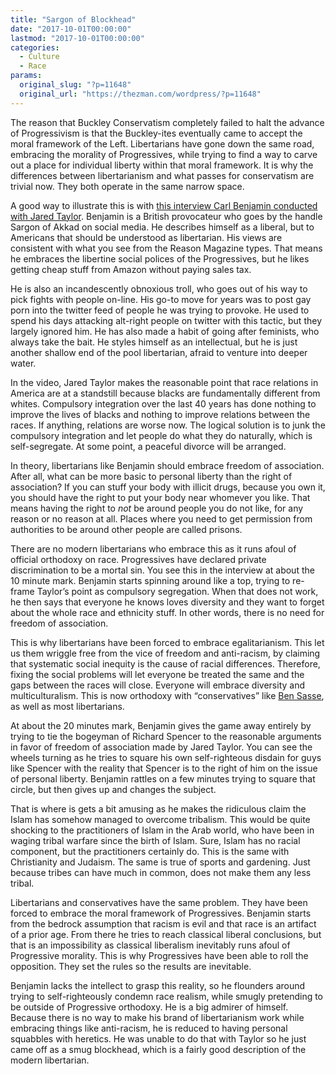 ```yaml
---
title: "Sargon of Blockhead"
date: "2017-10-01T00:00:00"
lastmod: "2017-10-01T00:00:00"
categories:
  - Culture
  - Race
params:
  original_slug: "?p=11648"
  original_url: "https://thezman.com/wordpress/?p=11648"
---
```


The reason that Buckley Conservatism completely failed to halt the
advance of Progressivism is that the Buckley-ites eventually came to
accept the moral framework of the Left. Libertarians have gone down the
same road, embracing the morality of Progressives, while trying to find
a way to carve out a place for individual liberty within that moral
framework. It is why the differences between libertarianism and what
passes for conservatism are trivial now. They both operate in the same
narrow space.

A good way to illustrate this is with [this interview Carl Benjamin
conducted with Jared
Taylor](https://www.youtube.com/watch?v=jLUZ4uJlkvQ). Benjamin is a
British provocateur who goes by the handle Sargon of Akkad on social
media. He describes himself as a liberal, but to Americans that should
be understood as libertarian. His views are consistent with what you see
from the Reason Magazine types. That means he embraces the libertine
social polices of the Progressives, but he likes getting cheap stuff
from Amazon without paying sales tax.

He is also an incandescently obnoxious troll, who goes out of his way to
pick fights with people on-line. His go-to move for years was to post
gay porn into the twitter feed of people he was trying to provoke. He
used to spend his days attacking alt-right people on twitter with this
tactic, but they largely ignored him. He has also made a habit of going
after feminists, who always take the bait. He styles himself as an
intellectual, but he is just another shallow end of the pool
libertarian, afraid to venture into deeper water.

In the video, Jared Taylor makes the reasonable point that race
relations in America are at a standstill because blacks are
fundamentally different from whites. Compulsory integration over the
last 40 years has done nothing to improve the lives of blacks and
nothing to improve relations between the races. If anything, relations
are worse now. The logical solution is to junk the compulsory
integration and let people do what they do naturally, which is
self-segregate. At some point, a peaceful divorce will be arranged.

In theory, libertarians like Benjamin should embrace freedom of
association. After all, what can be more basic to personal liberty than
the right of association? If you can stuff your body with illicit drugs,
because you own it, you should have the right to put your body near
whomever you like. That means having the right to *not* be around people
you do not like, for any reason or no reason at all. Places where you
need to get permission from authorities to be around other people are
called prisons.

There are no modern libertarians who embrace this as it runs afoul of
official orthodoxy on race. Progressives have declared private
discrimination to be a mortal sin. You see this in the interview at
about the 10 minute mark. Benjamin starts spinning around like a top,
trying to re-frame Taylor’s point as compulsory segregation. When that
does not work, he then says that everyone he knows loves diversity and
they want to forget about the whole race and ethnicity stuff. In other
words, there is no need for freedom of association.

This is why libertarians have been forced to embrace egalitarianism.
This let us them wriggle free from the vice of freedom and anti-racism,
by claiming that systematic social inequity is the cause of racial
differences. Therefore, fixing the social problems will let everyone be
treated the same and the gaps between the races will close. Everyone
will embrace diversity and multiculturalism. This is now orthodoxy with
“conservatives” like [Ben
Sasse](https://twitter.com/BenSasse/status/913512382185525248), as well
as most libertarians.

At about the 20 minutes mark, Benjamin gives the game away entirely by
trying to tie the bogeyman of Richard Spencer to the reasonable
arguments in favor of freedom of association made by Jared Taylor. You
can see the wheels turning as he tries to square his own self-righteous
disdain for guys like Spencer with the reality that Spencer is to the
right of him on the issue of personal liberty. Benjamin rattles on a few
minutes trying to square that circle, but then gives up and changes the
subject.

That is where is gets a bit amusing as he makes the ridiculous claim the
Islam has somehow managed to overcome tribalism. This would be quite
shocking to the practitioners of Islam in the Arab world, who have been
in waging tribal warfare since the birth of Islam. Sure, Islam has no
racial component, but the practitioners certainly do. This is the same
with Christianity and Judaism. The same is true of sports and gardening.
Just because tribes can have much in common, does not make them any less
tribal.

Libertarians and conservatives have the same problem. They have been
forced to embrace the moral framework of Progressives. Benjamin starts
from the bedrock assumption that racism is evil and that race is an
artifact of a prior age. From there he tries to reach classical liberal
conclusions, but that is an impossibility as classical liberalism
inevitably runs afoul of Progressive morality. This is why Progressives
have been able to roll the opposition. They set the rules so the results
are inevitable.

Benjamin lacks the intellect to grasp this reality, so he flounders
around trying to self-righteously condemn race realism, while smugly
pretending to be outside of Progressive orthodoxy. He is a big admirer
of himself. Because there is no way to make his brand of libertarianism
work while embracing things like anti-racism, he is reduced to having
personal squabbles with heretics. He was unable to do that with Taylor
so he just came off as a smug blockhead, which is a fairly good
description of the modern libertarian.
